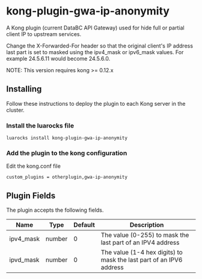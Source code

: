 # kong-plugin-gwa-ip-anonymity

A Kong plugin (current DataBC API Gateway) used for hide full or partial client IP to upstream services.

Change the X-Forwarded-For header so that the original client's IP address
last part is set to masked using the ipv4_mask or ipv6_mask values. For example 24.5.6.11
would become 24.5.6.0.  

NOTE: This version requires kong >= 0.12.x

## Installing

Follow these instructions to deploy the plugin to each Kong server in the cluster.

### Install the luarocks file

`luarocks install kong-plugin-gwa-ip-anonymity`

### Add the plugin to the kong configuration

Edit the kong.conf file 

```
custom_plugins = otherplugin,gwa-ip-anonymity
```

## Plugin Fields
The plugin accepts the following fields.

|Name     |Type  |Default |Description                                                        |
|---------|------|--------|-------------------------------------------------------------------|
|ipv4_mask|number|0       |The value (0-255) to mask the last part of an IPV4 address         |
|ipvd_mask|number|0       |The value (1-4 hex digits) to mask the last part of an IPV6 address|

